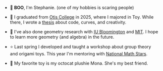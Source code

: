 - 👻 **BOO**, I'm Stephanie.  (one of my hobbies is scaring people)

- 🧸 I graduated from [Otis College](https://www.otis.edu/programs/undergraduate/bfa-toy-design/index.html) in 2025, where I majored in Toy.  While there, I wrote a [thesis](https://drive.google.com/file/d/12hIC_CobNBcgrOpdmZ8-biVrBif1hAXR/view) about code, curves, and creativity.
- 💠 I've also done geometry research with [IU Bloomington](https://math.indiana.edu/undergraduate/reu-summer-research-program/past-reu/2024/index.html) and [MIT](https://sgi.mit.edu/).  I hope to learn more geometry (and algebra) in the future.
- ⭐️ Last spring I developed and taught a workshop about group theory and origami toys.  This year I'm mentoring with [National Math Stars](https://nationalmathstars.org/).
- 🥰 My favorite toy is my octocat plushie Mona.  She's my best friend.   

<!---
ToyTeX/ToyTeX is a ✨ special ✨ repository because its `README.md` (this file) appears on your GitHub profile.

--->
